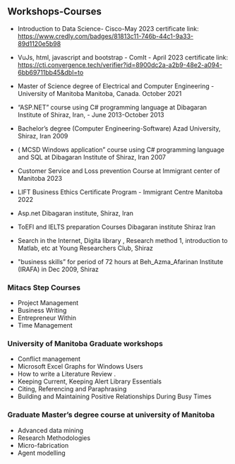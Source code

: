 ## Workshops-Courses

* Introduction to Data Science- Cisco-May 2023
certificate link:
https://www.credly.com/badges/81813c11-746b-44c1-9a33-89d1120e5b98



* VuJs, html, javascript and bootstrap - ComIt - April 2023
certificate link:
https://cti.convergence.tech/verifier?id=8900dc2a-a2b9-48e2-a094-6bb69711bb45&dbl=to


* Master of Science degree of Electrical and Computer Engineering - University of Manitoba Manitoba, Canada.         October  2021 

* “ASP.NET” course using C# programming language at Dibagaran Institute of Shiraz, Iran, - June 2013-October 2013


* Bachelor’s degree (Computer Engineering-Software)  Azad University, Shiraz, Iran 2009

* ( MCSD Windows application” course using C# programming language and SQL at Dibagaran Institute of Shiraz, Iran 2007


*  Customer Service and Loss prevention Course at Immigrant center of Manitoba 2023

*  LIFT Business Ethics Certificate Program - Immigrant Centre Manitoba 2022

*  Asp.net Dibagaran institute, Shiraz, Iran
*  ToEFl and IELTS preparation Courses Dibagaran institute Shiraz Iran
* Search in the Internet, Digita library , Research method 1, introduction to Matlab, etc at Young Researchers Club, Shiraz
*  "business skills” for period of 72 hours at Beh_Azma_Afarinan Institute (IRAFA) in Dec 2009, Shiraz 


### Mitacs Step Courses

* Project Management
* Business Writing
* Entrepreneur Within
* Time Management

### University of Manitoba Graduate workshops

*  Conflict management
*  Microsoft Excel Graphs for Windows Users
* How to write a Literature Review .
* Keeping Current, Keeping Alert Library Essentials
* Citing, Referencing and Paraphrasing
* Building and Maintaining Positive Relationships During Busy Times

### Graduate Master’s degree course at university of Manitoba
* Advanced data mining
* Research Methodologies
* Micro-fabrication
* Agent modelling


